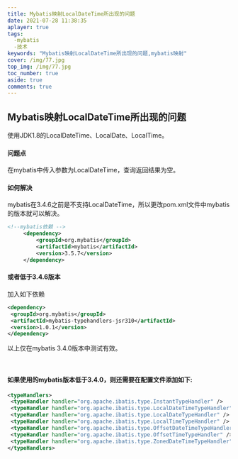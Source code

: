 ```yaml
---
title: Mybatis映射LocalDateTime所出现的问题
date: 2021-07-28 11:38:35
aplayer: true
tags:
  -mybatis
  -技术
keywords: "Mybatis映射LocalDateTime所出现的问题,mybatis映射"
cover: /img/77.jpg
top_img: /img/77.jpg
toc_number: true
aside: true
comments: true
---
```

  ## **Mybatis映射LocalDateTime所出现的问题**

 使用JDK1.8的LocalDateTime、LocalDate、LocalTime。

#### **问题点**

在mybatis中传入参数为LocalDateTime，查询返回结果为空。

#### **如何解决**

   mybatis在3.4.6之前是不支持LocalDateTime，所以更改pom.xml文件中mybatis的版本就可以解决。

   ```xml
   <!--mybatis依赖 -->
   		<dependency>
   			<groupId>org.mybatis</groupId>
   			<artifactId>mybatis</artifactId>
   			<version>3.5.7</version>
   		</dependency>
   ```

#### **或者低于3.4.6版本**

   加入如下依赖

   ```xml
   <dependency>
   	<groupId>org.mybatis</groupId>
   	<artifactId>mybatis-typehandlers-jsr310</artifactId>
   	<version>1.0.1</version>
   </dependency>
   ```

   以上仅在mybatis 3.4.0版本中测试有效。

   ​	

#### **如果使用的mybatis版本低于3.4.0，则还需要在配置文件添加如下:**

   ```xml
   <typeHandlers>
   	<typeHandler handler="org.apache.ibatis.type.InstantTypeHandler" />
   	<typeHandler handler="org.apache.ibatis.type.LocalDateTimeTypeHandler" />
   	<typeHandler handler="org.apache.ibatis.type.LocalDateTypeHandler" />
   	<typeHandler handler="org.apache.ibatis.type.LocalTimeTypeHandler" />
   	<typeHandler handler="org.apache.ibatis.type.OffsetDateTimeTypeHandler" />
   	<typeHandler handler="org.apache.ibatis.type.OffsetTimeTypeHandler" />
   	<typeHandler handler="org.apache.ibatis.type.ZonedDateTimeTypeHandler" />
   </typeHandlers>
   ```

   

   


